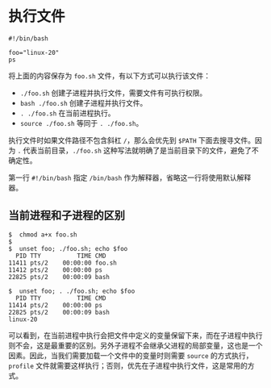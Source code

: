 # 执行文件

``` shell
#!/bin/bash

foo="linux-20"
ps
```

将上面的内容保存为 `foo.sh` 文件，有以下方式可以执行该文件：

- `./foo.sh` 创建子进程并执行文件，需要文件有可执行权限。
- `bash ./foo.sh` 创建子进程并执行文件。
- `. ./foo.sh` 在当前进程执行。
- `source ./foo.sh` 等同于 `. ./foo.sh`。

执行文件时如果文件路径不包含斜杠 `/`，那么会优先到 `$PATH` 下面去搜寻文件。因为 `.` 代表当前目录，`./foo.sh` 这种写法就明确了是当前目录下的文件，避免了不确定性。

第一行 `#!/bin/bash` 指定 `/bin/bash` 作为解释器，省略这一行将使用默认解释器。

## 当前进程和子进程的区别

``` shell-session
$  chmod a+x foo.sh
$  
$  unset foo; ./foo.sh; echo $foo
  PID TTY          TIME CMD
11411 pts/2    00:00:00 foo.sh
11412 pts/2    00:00:00 ps
22825 pts/2    00:00:09 bash

$  unset foo; . ./foo.sh; echo $foo
  PID TTY          TIME CMD
11414 pts/2    00:00:00 ps
22825 pts/2    00:00:09 bash
linux-20
```

可以看到，在当前进程中执行会把文件中定义的变量保留下来，而在子进程中执行则不会，这是最重要的区别。另外子进程不会继承父进程的局部变量，这也是一个因素。因此，当我们需要加载一个文件中的变量时则需要 `source` 的方式执行，`profile` 文件就需要这样执行；否则，优先在子进程中执行文件，这是常用的方式。